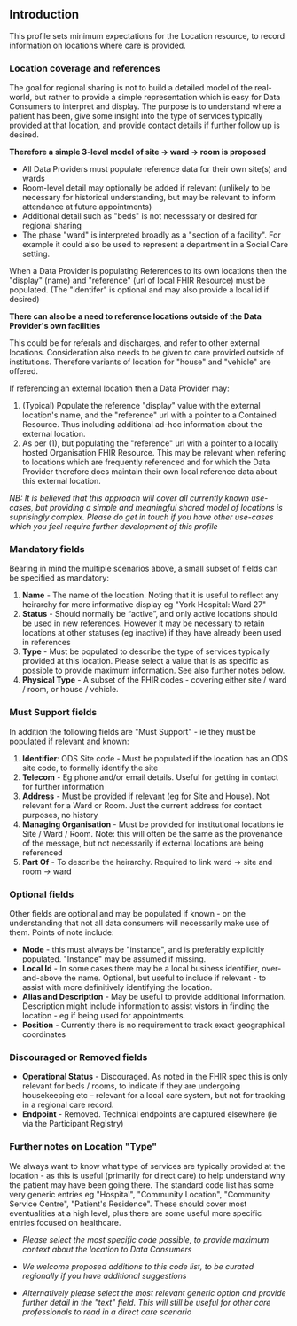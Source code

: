 ## Introduction
This profile sets minimum expectations for the Location resource, to record information on locations where care is provided.


### **Location coverage and references**
The goal for regional sharing is not to build a detailed model of the real-world, but rather to provide a simple representation which is easy for Data Consumers to interpret and display. The purpose is to understand where a patient has been, give some insight into the type of services typically provided at that location, and provide contact details if further follow up is desired.

**Therefore a simple 3-level model of site -> ward -> room is proposed**

 - All Data Providers must populate reference data for their own site(s) and wards
 - Room-level detail may optionally be added if relevant (unlikely to be necessary for historical understanding, but may be relevant  to inform attendance at future appointments)
 - Additional detail such as "beds" is not necesssary or desired for regional sharing
 - The phase "ward" is interpreted broadly as a "section of a facility". For example it could also be used to represent a department in a Social Care setting.

When a Data Provider is populating References to its own locations then the "display" (name) and "reference" (url of local FHIR Resource) must be populated. (The "identifer" is optional and may also provide a local id if desired)

**There can also be a need to reference locations outside of the Data Provider's own facilities**

This could be for referals and discharges, and refer to other external locations. Consideration also needs to be given to care provided outside of institutions. Therefore variants of location for "house" and "vehicle" are offered.

If referencing an external location then a Data Provider may:
   1. (Typical) Populate the reference "display" value with the external location's name, and the "reference" url with a pointer to a Contained Resource. Thus including additional ad-hoc information  about the external location.
   2. As per (1), but populating the "reference" url with a 
   pointer to a locally hosted Organisation FHIR Resource. This may be relevant when refering to locations which are frequently referenced and for which the Data Provider therefore does maintain their own local reference data about this external location.


*NB: It is believed that this approach will cover all currently known use-cases, but providing a simple and meaningful shared model of locations is suprisingly complex. Please do get in touch if you have other use-cases which you feel require further development of this profile*


### **Mandatory fields**
Bearing in mind the multiple scenarios above, a small subset of fields can be specified as mandatory:
1. **Name** - The name of the location. Noting that it is useful to reflect any heirarchy for more informative display eg "York Hospital: Ward 27"
2. **Status** - Should normally be “active”, and only active locations should be used in new references. However it may be necessary to retain locations at other statuses (eg inactive) if they have already been used in references
3. **Type** - Must be populated to describe the type of services typically provided at this location. Please select a value that is as specific as possible to provide maximum information. See also further notes below.
4. **Physical Type** - A subset of the FHIR codes - covering either site / ward / room, or house / vehicle.


### **Must Support fields**
In addition the following fields are "Must Support" - ie they must be populated if relevant and known:
1. **Identifier**: ODS Site code - Must be populated if the location has an ODS site code, to formally identify the site
2. **Telecom** - Eg phone and/or email details. Useful for getting in contact for further information
3. **Address** - Must be provided if relevant (eg for Site and House). Not relevant for a Ward or Room. Just the current address for contact purposes, no history
4. **Managing Organisation** - Must be provided for institutional locations ie Site / Ward / Room. Note: this will often be the same as the provenance of the message, but not necessarily if external locations are being referenced
5. **Part Of** - To describe the heirarchy. Required to link ward -> site and room -> ward


### **Optional fields**
Other fields are optional and may be populated if known - on the understanding that not all data consumers will necessarily make use of them. Points of note include:
 - **Mode** - this must always be "instance", and is preferably explicitly populated. "Instance" may be assumed if missing.
 - **Local Id** - In some cases there may be a local business identifier, over-and-above the name. Optional, but useful to include if relevant - to assist with more definitively identifying the location.
 - **Alias and Description** - May be useful to provide additional information. Description might include information to assist vistors in finding the location - eg if being used for appointments.
 - **Position** - Currently there is no requirement to track exact geographical coordinates

### **Discouraged or Removed fields**
 - **Operational Status** - Discouraged. As noted in the FHIR spec this is only relevant for beds / rooms, to indicate if they are undergoing housekeeping etc – relevant for a local care system, but not for tracking in a regional care record.
  - **Endpoint** - Removed. Technical endpoints are captured elsewhere (ie via the Participant Registry)

### **Further notes on Location "Type"**
We always want to know what type of services are typically provided at the location - as this is useful (primarily for direct care) to help understand why the patient may have been going there. The standard code list has some very generic entries eg "Hospital", "Community Location", "Community Service Centre", "Patient's Residence". These should cover most eventualities at a high level, plus there are some useful more specific entries focused on healthcare.

 - *Please select the most specific code possible, to provide maximum context about the location to Data Consumers*

 - *We welcome proposed additions to this code list, to be curated regionally if you have additional suggestions*

 - *Alternatively please select the most relevant generic option and provide further detail in the "text" field. This will still be useful for other care professionals to read in a direct care scenario*

